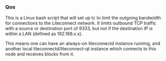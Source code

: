 ### Qos ###

This is a Linux bash script that will set up tc to limit the outgoing bandwidth for connections to the Liteconnect network. It limits outbound TCP traffic with a source or destination port of 9333, but not if the destination IP is within a LAN (defined as 192.168.x.x).

This means one can have an always-on liteconnectd instance running, and another local liteconnectd/liteconnect-qt instance which connects to this node and receives blocks from it.
